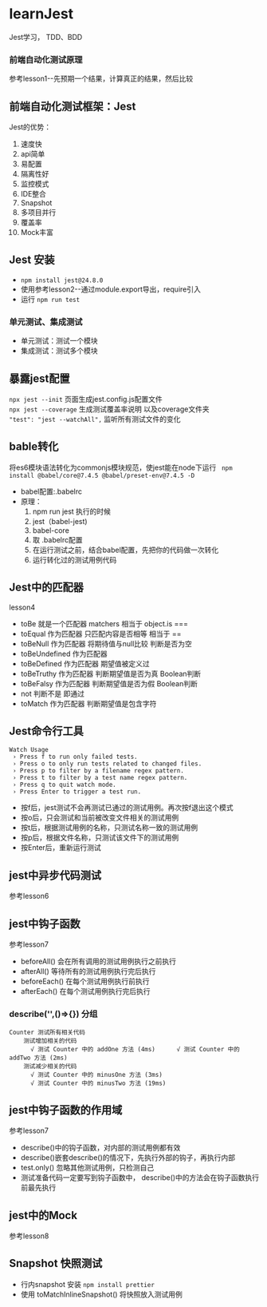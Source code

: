# learnJest
 Jest学习， TDD、BDD


### 前端自动化测试原理
参考lesson1--先预期一个结果，计算真正的结果，然后比较


## 前端自动化测试框架：Jest
Jest的优势：
1. 速度快
2. api简单  
3. 易配置  
4. 隔离性好  
5. 监控模式  
6. IDE整合  
7. Snapshot  
8. 多项目并行  
9. 覆盖率  
10. Mock丰富

## Jest 安装  
+ `npm install jest@24.8.0`  
+ 使用参考lesson2--通过module.export导出，require引入
+ 运行 `npm run test`

### 单元测试、集成测试
+ 单元测试：测试一个模块  
+ 集成测试：测试多个模块

## 暴露jest配置
`npx jest --init`  页面生成jest.config.js配置文件  
`npx jest --coverage` 生成测试覆盖率说明 以及coverage文件夹  
`"test": "jest --watchAll",` 监听所有测试文件的变化

## bable转化
将es6模块语法转化为commonjs模块规范，使jest能在node下运行 ` npm install @babel/core@7.4.5 @babel/preset-env@7.4.5 -D`  
+ babel配置:.babelrc  
+ 原理：
    1. npm run jest 执行的时候
    2. jest（babel-jest)
    3. babel-core 
    4. 取 .babelrc配置
    5. 在运行测试之前，结合babel配置，先把你的代码做一次转化
    6. 运行转化过的测试用例代码


## Jest中的匹配器
lesson4  
+ toBe 就是一个匹配器 matchers 相当于 object.is ===
+ toEqual 作为匹配器 只匹配内容是否相等  相当于 ==
+ toBeNull 作为匹配器 将期待值与null比较  判断是否为空 
+ toBeUndefined 作为匹配器
+ toBeDefined 作为匹配器 期望值被定义过
+ toBeTruthy 作为匹配器 判断期望值是否为真  Boolean判断
+ toBeFalsy 作为匹配器 判断期望值是否为假  Boolean判断
+ not 判断不是 即通过
+ toMatch 作为匹配器 判断期望值是包含字符


## Jest命令行工具  

```
Watch Usage
 › Press f to run only failed tests.
 › Press o to only run tests related to changed files.
 › Press p to filter by a filename regex pattern.
 › Press t to filter by a test name regex pattern.
 › Press q to quit watch mode.
 › Press Enter to trigger a test run.

```
+ 按f后，jest测试不会再测试已通过的测试用例。再次按f退出这个模式  
+ 按o后，只会测试和当前被改变文件相关的测试用例
+ 按t后，根据测试用例的名称，只测试名称一致的测试用例
+ 按p后，根据文件名称，只测试该文件下的测试用例
+ 按Enter后，重新运行测试


## jest中异步代码测试
参考lesson6


## jest中钩子函数
参考lesson7
+ beforeAll() 会在所有调用的测试用例执行之前执行
+ afterAll() 等待所有的测试用例执行完后执行
+ beforeEach() 在每个测试用例执行前执行
+ afterEach() 在每个测试用例执行完后执行

### describe('',()=>{})  分组
```
Counter 测试所有相关代码
    测试增加相关的代码
      √ 测试 Counter 中的 addOne 方法 (4ms)      √ 测试 Counter 中的 addTwo 方法 (2ms)
    测试减少相关的代码
      √ 测试 Counter 中的 minusOne 方法 (3ms)
      √ 测试 Counter 中的 minusTwo 方法 (19ms)
```


## jest中钩子函数的作用域
参考lesson7
+ describe()中的钩子函数，对内部的测试用例都有效
+ describe()嵌套describe()的情况下，先执行外部的钩子，再执行内部
+ test.only() 忽略其他测试用例，只检测自己
+ 测试准备代码一定要写到钩子函数中， describe()中的方法会在钩子函数执行前最先执行


## jest中的Mock
参考lesson8


## Snapshot 快照测试
+ 行内snapshot 安装 `npm install prettier`
+ 使用 toMatchInlineSnapshot()  将快照放入测试用例




